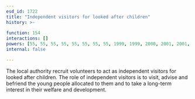 ```yaml
---
esd_id: 1722
title: "Independent visitors for looked after children"
history: >-
  
function: 154
interactions: []
powers: [55, 55, 55, 55, 55, 55, 55, 55, 1999, 1999, 2000, 2001, 2001, 2001, 2019, 2019, 2561, 2561, 2571, 2571, 2579, 2824, 2824, 3105]
internal: false

---
```


The local authority recruit volunteers to act as independent visitors for looked after children.  The role of independent visitors is to  visit, advise and befriend the young people allocated to them and to take a long-term interest in their welfare and development.

